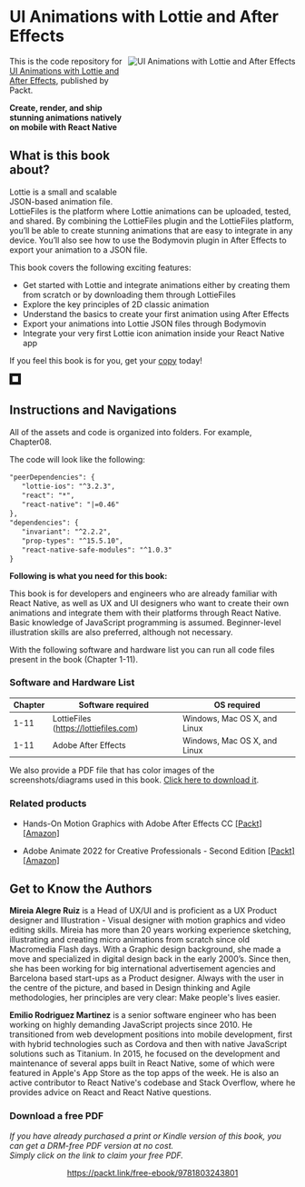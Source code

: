 


# UI Animations with Lottie and After Effects

<a href="https://www.packtpub.com/product/ui-animations-with-lottie-and-after-effects/9781803243801?utm_source=github&utm_medium=repository&utm_campaign=9781803243801"><img src="https://static.packt-cdn.com/products/9781803243801/cover/smaller" alt="UI Animations with Lottie and After Effects" height="256px" align="right"></a>

This is the code repository for [UI Animations with Lottie and After Effects](https://www.packtpub.com/product/ui-animations-with-lottie-and-after-effects/9781803243801?utm_source=github&utm_medium=repository&utm_campaign=9781803243801), published by Packt.

**Create, render, and ship stunning animations natively on mobile with React Native**

## What is this book about?
Lottie is a small and scalable JSON-based animation file. LottieFiles is the platform where Lottie animations can be uploaded, tested, and shared. By combining the LottieFiles plugin and the LottieFiles platform, you’ll be able to create stunning animations that are easy to integrate in any device. You’ll also see how to use the Bodymovin plugin in After Effects to export your animation to a JSON file.

This book covers the following exciting features:
* Get started with Lottie and integrate animations either by creating them from scratch or by downloading them through LottieFiles
* Explore the key principles of 2D classic animation
* Understand the basics to create your first animation using After Effects
* Export your animations into Lottie JSON files through Bodymovin
* Integrate your very first Lottie icon animation inside your React Native app

If you feel this book is for you, get your [copy](https://www.amazon.com/dp/1803243805) today!

<a href="https://www.packtpub.com/?utm_source=github&utm_medium=banner&utm_campaign=GitHubBanner"><img src="https://raw.githubusercontent.com/PacktPublishing/GitHub/master/GitHub.png" 
alt="https://www.packtpub.com/" border="5" /></a>


## Instructions and Navigations
All of the assets and code is organized into folders. For example, Chapter08.

The code will look like the following:
```
"peerDependencies": {
   "lottie-ios": "^3.2.3",
   "react": "*",
   "react-native": "|=0.46"
},
"dependencies": {
   "invariant": "^2.2.2",
   "prop-types": "^15.5.10",
   "react-native-safe-modules": "^1.0.3"
}
```

**Following is what you need for this book:**

This book is for developers and engineers who are already familiar with React Native, as well as UX and UI designers who want to create their own animations and integrate them with their platforms through React Native. Basic knowledge of JavaScript programming is assumed. Beginner-level illustration skills are also preferred, although not necessary.

With the following software and hardware list you can run all code files present in the book (Chapter 1-11).

### Software and Hardware List

| Chapter  | Software required                      | OS required                        |
| -------- | ---------------------------------------| -----------------------------------|
| 1-11     | LottieFiles (https://lottiefiles.com)  | Windows, Mac OS X, and Linux       |
| 1-11     | Adobe After Effects                    | Windows, Mac OS X, and Linux       |



We also provide a PDF file that has color images of the screenshots/diagrams used in this book. [Click here to download it](https://static.packt-cdn.com/downloads/9781803243801_ColorImages.pdf).


### Related products <Other books you may enjoy>
* Hands-On Motion Graphics with Adobe After Effects CC [[Packt]](https://www.packtpub.com/product/business/9781789345155?utm_source=github&utm_medium=repository&utm_campaign=9781789345155) [[Amazon]](https://www.amazon.com/dp/1789345154)

* Adobe Animate 2022 for Creative Professionals - Second Edition [[Packt]](https://www.packtpub.com/product/business_and_other/9781803232799?utm_source=github&utm_medium=repository&utm_campaign=9781803232799) [[Amazon]](https://www.amazon.com/dp/180323279X)

## Get to Know the Authors
**Mireia Alegre Ruiz**
is a Head of UX/UI and is proficient as a UX Product designer and Illustration - Visual designer with motion graphics and video editing skills. Mireia has more than 20 years working experience sketching, illustrating and creating micro animations from scratch since old Macromedia Flash days. With a Graphic design background, she made a move and specialized in digital design back in the early 2000’s. Since then, she has been working for big international advertisement agencies and Barcelona based start-ups as a Product designer. Always with the user in the centre of the picture, and based in Design thinking and Agile methodologies, her principles are very clear: Make people's lives easier.

**Emilio Rodriguez Martinez**
is a senior software engineer who has been working on highly demanding JavaScript projects since 2010. He transitioned from web development positions into mobile development, first with hybrid technologies such as Cordova and then with native JavaScript solutions such as Titanium. In 2015, he focused on the development and maintenance of several apps built in React Native, some of which were featured in Apple's App Store as the top apps of the week. He is also an active contributor to React Native's codebase and Stack Overflow, where he provides advice on React and React Native questions.





### Download a free PDF

 <i>If you have already purchased a print or Kindle version of this book, you can get a DRM-free PDF version at no cost.<br>Simply click on the link to claim your free PDF.</i>
<p align="center"> <a href="https://packt.link/free-ebook/9781803243801">https://packt.link/free-ebook/9781803243801 </a> </p>